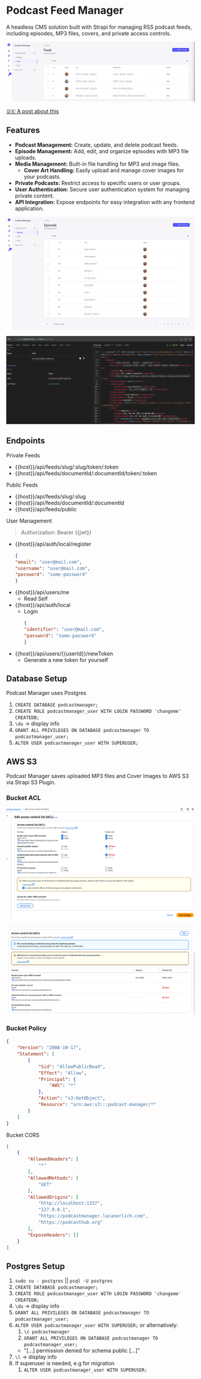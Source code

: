# Podcast Feed Manager

A headless CMS solution built with Strapi for managing RSS podcast feeds, including episodes, MP3 files, covers, and
private access controls.

![img.png](./assets/feeds.png)

[🇩🇪 A post about this](https://m10z.de/podcast-manager-strapi-cms)

## Features

- **Podcast Management:** Create, update, and delete podcast feeds.
- **Episode Management:** Add, edit, and organize episodes with MP3 file uploads.
- **Media Management:** Built-in file handling for MP3 and image files.
  - **Cover Art Handling:** Easily upload and manage cover images for your podcasts.
- **Private Podcasts:** Restrict access to specific users or user groups.
- **User Authentication:** Secure user authentication system for managing private content.
- **API Integration:** Expose endpoints for easy integration with any frontend application.

![img.png](./assets/episodes.png)

![img.png](./assets/bruno.png)

## Endpoints

Private Feeds

- {{host}}/api/feeds/slug/:slug/token/:token
- {{host}}/api/feeds/documentId/:documentId/token/:token

Public Feeds

- {{host}}/api/feeds/slug/:slug
- {{host}}/api/feeds/documentId/:documentId
- {{host}}/api/feeds/public

User Management

> Authorization: Bearer {{jwt}}

- {{host}}/api/auth/local/register
    ```json
    {
    "email": "user@mail.com",
    "username": "user@mail.com",
    "password": "some-password"
    }
    ```
- {{host}}/api/users/me
  - Read Self
- {{host}}/api/auth/local
  - Login
    ```json
    {
    "identifier": "user@mail.com",
    "password": "some-password"
    }
    ```
- {{host}}/api/users/{{userId}}/newToken
  - Generate a new token for yourself

## Database Setup

Podcast Manager uses Postgres

1. `CREATE DATABASE podcastmanager;`
2. `CREATE ROLE podcastmanager_user WITH LOGIN PASSWORD 'changeme' CREATEDB;`
3. `\du` -> display info
4. `GRANT ALL PRIVILEGES ON DATABASE podcastmanager TO podcastmanager_user;`
5. `ALTER USER podcastmanager_user WITH SUPERUSER;`

## AWS S3

Podcast Manager saves uploaded MP3 files and Cover Images to AWS S3 via Strapi S3 Plugin.

### Bucket ACL

![img.png](./assets/img.png)

![img_1.png](./assets/img_1.png)

### Bucket Policy

```json
{
    "Version": "2008-10-17",
    "Statement": [
        {
            "Sid": "AllowPublicRead",
            "Effect": "Allow",
            "Principal": {
                "AWS": "*"
            },
            "Action": "s3:GetObject",
            "Resource": "arn:aws:s3:::podcast-manager/*"
        }
    ]
}
```

Bucket CORS

```json
[
    {
        "AllowedHeaders": [
            "*"
        ],
        "AllowedMethods": [
            "GET"
        ],
        "AllowedOrigins": [
            "http://localhost:1337",
            "127.0.0.1",
            "https://podcastmanager.lucanerlich.com",
            "https://podcasthub.org"
        ],
        "ExposeHeaders": []
    }
]
```

## Postgres Setup

1. `sudo su - postgres` || `psql -U postgres`
2. `CREATE DATABASE podcastmanager;`
3. `CREATE ROLE podcastmanager_user WITH LOGIN PASSWORD 'changeme' CREATEDB;`
4. `\du` -> display info
5. `GRANT ALL PRIVILEGES ON DATABASE podcastmanager TO podcastmanager_user;`
6. `ALTER USER podcastmanager_user WITH SUPERUSER;`
   or alternatively:
    1. `\c podcastmanager`
    2. `GRANT ALL PRIVILEGES ON DATABASE podcastmanager TO podcastmanager_user;`
    - "[...] permission denied for schema public [...]"
7. `\l` -> display info
8. If superuser is needed, e.g for migration
    1. `ALTER USER podcastmanager_user WITH SUPERUSER;`
